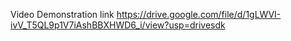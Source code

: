 Video Demonstration link
https://drive.google.com/file/d/1gLWVI-ivV_T5QL9p1V7iAshBBXHWD6_i/view?usp=drivesdk
